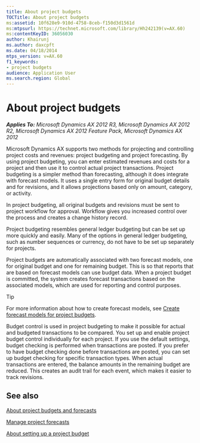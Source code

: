 ```yaml
---
title: About project budgets
TOCTitle: About project budgets
ms:assetid: 10f628e9-910d-4758-8ceb-f150d3d1561d
ms:mtpsurl: https://technet.microsoft.com/library/Hh242139(v=AX.60)
ms:contentKeyID: 36056030
author: Khairunj
ms.author: daxcpft
ms.date: 04/18/2014
mtps_version: v=AX.60
f1_keywords:
- project budgets
audience: Application User
ms.search.region: Global
---
```


# About project budgets 


_**Applies To:** Microsoft Dynamics AX 2012 R3, Microsoft Dynamics AX 2012 R2, Microsoft Dynamics AX 2012 Feature Pack, Microsoft Dynamics AX 2012_

Microsoft Dynamics AX supports two methods for projecting and controlling project costs and revenues: project budgeting and project forecasting. By using project budgeting, you can enter estimated revenues and costs for a project and then use it to control actual project transactions. Project budgeting is a simpler method than forecasting, although it does integrate with forecast models. It uses a single entry form for original budget details and for revisions, and it allows projections based only on amount, category, or activity.

In project budgeting, all original budgets and revisions must be sent to project workflow for approval. Workflow gives you increased control over the process and creates a change history record.

Project budgeting resembles general ledger budgeting but can be set up more quickly and easily. Many of the options in general ledger budgeting, such as number sequences or currency, do not have to be set up separately for projects.

Project budgets are automatically associated with two forecast models, one for original budget and one for remaining budget. This is so that reports that are based on forecast models can use budget data. When a project budget is committed, the system creates forecast transactions based on the associated models, which are used for reporting and control purposes.


> [!TIP]
> <P>For more information about how to create forecast models, see <A href="create-forecast-models-for-project-budgets.md">Create forecast models for project budgets</A>.</P>



Budget control is used in project budgeting to make it possible for actual and budgeted transactions to be compared. You set up and enable project budget control individually for each project. If you use the default settings, budget checking is performed when transactions are posted. If you prefer to have budget checking done before transactions are posted, you can set up budget checking for specific transaction types. When actual transactions are entered, the balance amounts in the remaining budget are reduced. This creates an audit trail for each event, which makes it easier to track revisions.

## See also

[About project budgets and forecasts](about-project-budgets-and-forecasts.md)

[Manage project forecasts](manage-project-forecasts.md)

[About setting up a project budget](about-setting-up-a-project-budget.md)

  


